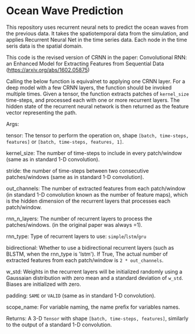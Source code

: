 # Ocean Wave Prediction
This repository uses recurrent neural nets to predict the ocean waves from the previous data. It takes the spatiotemporal data from the simulation, and applies Recurrent Neural Net in the time series data. Each node in the time seris data is the spatial domain.


This code is the revised version of CRNN in the paper:
Convolutional RNN: an Enhanced Model for Extracting Features from Sequential Data (https://arxiv.org/abs/1602.05875)

Calling the below function is equivalnet to applying one CRNN layer. For a deep model with a few
CRNN layers, the function should be invoked multiple times. 
Given a tensor, the function extracts patches of `kernel_size` time-steps, and processed each 
with one or more recurrent layers. The hidden state of the recurrent neural network is then 
returned as the feature vector representing the path. 

Args:

  tensor: The tensor to perform the operation on, shape `[batch, time-steps, features]`
          or `[batch, time-steps, features, 1]`.
          
  kernel_size: The number of time-steps to include in every patch/window (same as in standard 1-D convolution).
  
  stride: the number of time-steps between two consecutive patches/windows (same as in standard 1-D convolution).
  
  out_channels: The number of extracted features from each patch/window (in standard 1-D convolution 
                known as the number of feature maps), which is the hidden dimension of the recurrent 
                layers that processes each patch/window.
                
  rnn_n_layers: The number of recurrent layers to process the patches/windows. 
    (in the original paper was always =1). 
    
  rnn_type: Type of recurrent layers to use: `simple`/`lstm`/`gru`
  
  bidirectional: Whether to use a bidirectional recurrent layers (such as BLSTM, when the rnn_type is 'lstm'). 
                 If True, The actual number of extracted features from each patch/window is `2 * out_channels`.
                 
  w_std: Weights in the recurrent layers will be initialized randomly using a Gaussaian distribution with
         zero mean and a standard deviation of `w_std`. Biases are initialized with zero. 
         
  padding: `SAME` or `VALID` (same as in standard 1-D convolution).
  
  scope_name: For variable naming, the name prefix for variables names.  
  
Returns:
A 3-D `Tensor` with shape `[batch, time-steps, features]`, similarly to the output of a standard 1-D convolution. 

